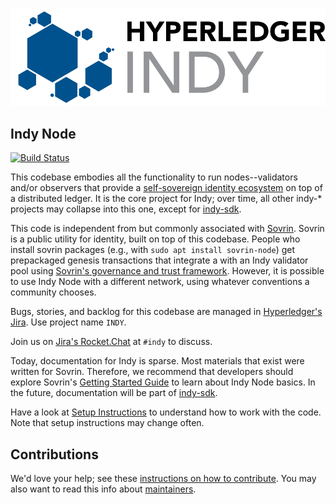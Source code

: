 ![logo](collateral/logos/indy-logo.png)

## Indy Node

[![Build Status](https://jenkins.evernym.com/buildStatus/icon?job=Sovrin%20Node/master)](https://jenkins.evernym.com/view/Core/job/Sovrin%20Node/job/master/)    

This codebase embodies all the functionality to run nodes--validators and/or observers
that provide a [self-sovereign identity ecosystem](https://sovrin.org) on top of a
distributed ledger. It is the core project for Indy; over time, all other indy-\* projects may
collapse into this one, except for [indy-sdk](https://github.com/hyperledger/indy-sdk).

This code is independent from but commonly associated with [Sovrin](https://sovrin.org). Sovrin is a public utility
for identity, built on top of this codebase. People who install sovrin packages (e.g., with
`sudo apt install sovrin-node`) get prepackaged genesis transactions that integrate a
with an Indy validator pool using [Sovrin's governance and trust framework](https://sovrin.org/wp-content/uploads/2017/06/SovrinProvisionalTrustFramework2017-03-22.pdf). However, it is possible to use Indy Node
with a different network, using whatever conventions a community chooses.

Bugs, stories, and backlog for this codebase are managed in [Hyperledger's Jira](https://jira.hyperledger.org).
Use project name `INDY`.

Join us on [Jira's Rocket.Chat](https://chat.hyperledger.org/channel/indy) at `#indy` to discuss.

Today, documentation for Indy is sparse. Most materials that exist were written for Sovrin. Therefore,
we recommend that developers should explore Sovrin's [Getting Started Guide](https://github.com/sovrin-foundation/sovrin-client/blob/master/getting-started.md) to learn about Indy Node basics. In the future, documentation
will be part of [indy-sdk](https://github.com/hyperledger/indy-sdk).

Have a look at [Setup Instructions](https://github.com/sovrin-foundation/sovrin-client/blob/master/setup.md)
to understand how to work with the code. Note that setup instructions may change often.

## Contributions

We'd love your help; see these [instructions on how to contribute](http://bit.ly/2ugd0bq).
You may also want to read this info about [maintainers](MAINTAINERS.md).


